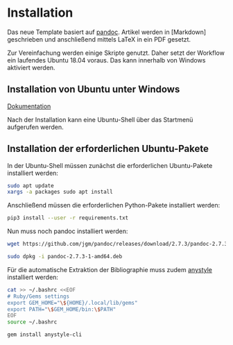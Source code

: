 # Installation

Das neue Template basiert auf [pandoc](http://pandoc.org/). Artikel werden in [Markdown] geschrieben und anschließend mittels LaTeX in ein PDF gesetzt.

Zur Vereinfachung werden einige Skripte genutzt. Daher setzt der Workflow ein laufendes Ubuntu 18.04 voraus. Das kann innerhalb von Windows aktiviert werden.

## Installation von Ubuntu unter Windows

[Dokumentation](https://docs.microsoft.com/en-us/windows/wsl/install-win10)

Nach der Installation kann eine Ubuntu-Shell über das Startmenü aufgerufen werden.

## Installation der erforderlichen Ubuntu-Pakete

In der Ubuntu-Shell müssen zunächst die erforderlichen Ubuntu-Pakete installiert werden:

```bash
sudo apt update
xargs -a packages sudo apt install
```

Anschließend müssen die erforderlichen Python-Pakete installiert werden:

```bash
pip3 install --user -r requirements.txt
```

Nun muss noch pandoc installiert werden:

```bash
wget https://github.com/jgm/pandoc/releases/download/2.7.3/pandoc-2.7.3-1-amd64.deb

sudo dpkg -i pandoc-2.7.3-1-amd64.deb
```

Für die automatische Extraktion der Bibliographie muss zudem [anystyle](https://github.com/inukshuk/anystyle/) installiert werden:

```bash
cat >> ~/.bashrc <<EOF
# Ruby/Gems settings
export GEM_HOME="\${HOME}/.local/lib/gems"
export PATH="\$GEM_HOME/bin:\$PATH"
EOF
source ~/.bashrc

gem install anystyle-cli
```
